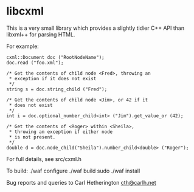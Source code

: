 libcxml
=======

This is a very small library which provides a slightly tidier
C++ API than libxml++ for parsing HTML.

For example:

    cxml::Document doc ("RootNodeName");
    doc.read ("foo.xml");

    /* Get the contents of child node <Fred>, throwing an
     * exception if it does not exist
     */
    string s = doc.string_child ("Fred");

    /* Get the contents of child node <Jim>, or 42 if it
     * does not exist
     */
    int i = doc.optional_number_child<int> ("Jim").get_value_or (42);

    /* Get the contents of <Roger> within <Sheila>,
     * throwing an exception if either node
     * is not present.
     */
    double d = doc.node_child("Sheila").number_child<double> ("Roger");

For full details, see src/cxml.h

To build:
    ./waf configure
    ./waf build
    sudo ./waf install

Bug reports and queries to Carl Hetherington <cth@carlh.net>



